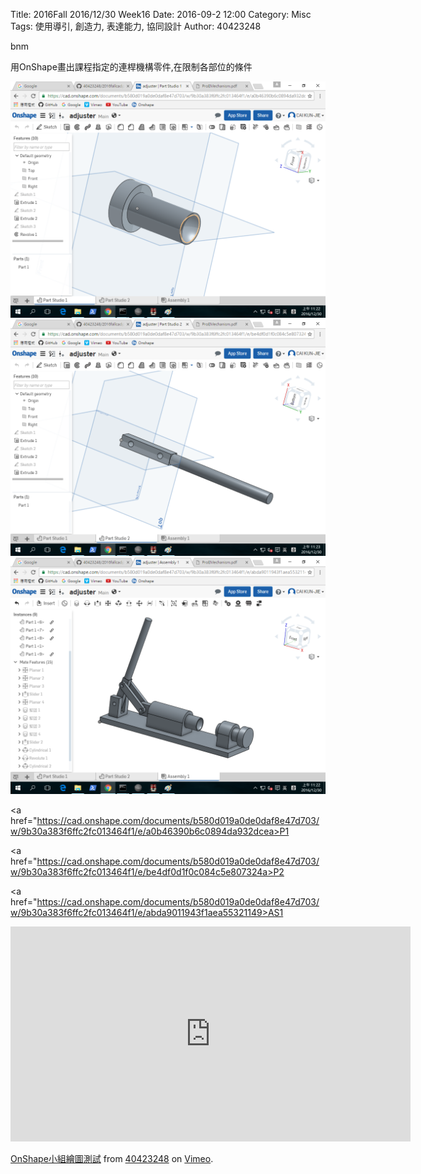 Title: 2016Fall 2016/12/30 Week16
Date: 2016-09-2 12:00
Category: Misc
Tags: 使用導引, 創造力, 表達能力, 協同設計
Author: 40423248

bnm

用OnShape畫出課程指定的連桿機構零件,在限制各部位的條件

<img src="./../data/P1.png" width= "800" />

<img src="./../data/P2.png" width= "800" />

<img src="./../data/AS1.png" width= "800" />

<a href="https://cad.onshape.com/documents/b580d019a0de0daf8e47d703/w/9b30a383f6ffc2fc013464f1/e/a0b46390b6c0894da932dcea>P1</a>


<a href="https://cad.onshape.com/documents/b580d019a0de0daf8e47d703/w/9b30a383f6ffc2fc013464f1/e/be4df0d1f0c084c5e807324a>P2</a>

<a href="https://cad.onshape.com/documents/b580d019a0de0daf8e47d703/w/9b30a383f6ffc2fc013464f1/e/abda9011943f1aea55321149>AS1</a>

<iframe src="https://player.vimeo.com/video/199125162" width="640" height="344" frameborder="0" webkitallowfullscreen mozallowfullscreen allowfullscreen></iframe>
<p><a href="https://vimeo.com/199125162">OnShape小組繪圖測試</a> from <a href="https://vimeo.com/user46447136">40423248</a> on <a href="https://vimeo.com">Vimeo</a>.</p>